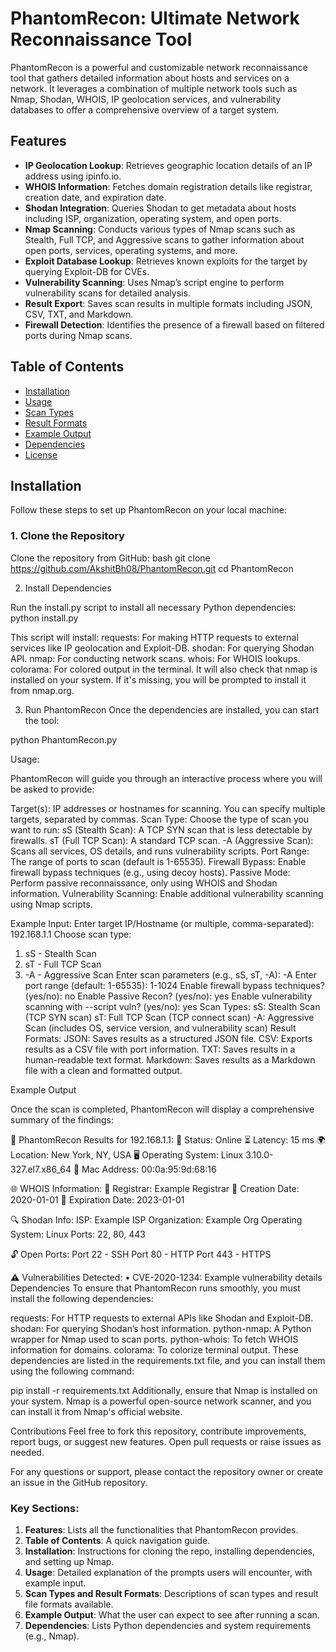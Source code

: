 # PhantomRecon: Ultimate Network Reconnaissance Tool

PhantomRecon is a powerful and customizable network reconnaissance tool that gathers detailed information about hosts and services on a network. It leverages a combination of multiple network tools such as Nmap, Shodan, WHOIS, IP geolocation services, and vulnerability databases to offer a comprehensive overview of a target system. 

## Features

- **IP Geolocation Lookup**: Retrieves geographic location details of an IP address using ipinfo.io.
- **WHOIS Information**: Fetches domain registration details like registrar, creation date, and expiration date.
- **Shodan Integration**: Queries Shodan to get metadata about hosts including ISP, organization, operating system, and open ports.
- **Nmap Scanning**: Conducts various types of Nmap scans such as Stealth, Full TCP, and Aggressive scans to gather information about open ports, services, operating systems, and more.
- **Exploit Database Lookup**: Retrieves known exploits for the target by querying Exploit-DB for CVEs.
- **Vulnerability Scanning**: Uses Nmap’s script engine to perform vulnerability scans for detailed analysis.
- **Result Export**: Saves scan results in multiple formats including JSON, CSV, TXT, and Markdown.
- **Firewall Detection**: Identifies the presence of a firewall based on filtered ports during Nmap scans.

## Table of Contents

- [Installation](#installation)
- [Usage](#usage)
- [Scan Types](#scan-types)
- [Result Formats](#result-formats)
- [Example Output](#example-output)
- [Dependencies](#dependencies)
- [License](#license)

## Installation

Follow these steps to set up PhantomRecon on your local machine:

### 1. Clone the Repository

Clone the repository from GitHub:
bash
git clone https://github.com/AkshitBh08/PhantomRecon.git
cd PhantomRecon

2. Install Dependencies

Run the install.py script to install all necessary Python dependencies:
python install.py

This script will install:
requests: For making HTTP requests to external services like IP geolocation and Exploit-DB.
shodan: For querying Shodan API.
nmap: For conducting network scans.
whois: For WHOIS lookups.
colorama: For colored output in the terminal.
It will also check that nmap is installed on your system. If it's missing, you will be prompted to install it from nmap.org.

3. Run PhantomRecon
Once the dependencies are installed, you can start the tool:

python PhantomRecon.py

Usage:

PhantomRecon will guide you through an interactive process where you will be asked to provide:

Target(s): IP addresses or hostnames for scanning. You can specify multiple targets, separated by commas.
Scan Type: Choose the type of scan you want to run:
sS (Stealth Scan): A TCP SYN scan that is less detectable by firewalls.
sT (Full TCP Scan): A standard TCP scan.
-A (Aggressive Scan): Scans all services, OS details, and runs vulnerability scripts.
Port Range: The range of ports to scan (default is 1-65535).
Firewall Bypass: Enable firewall bypass techniques (e.g., using decoy hosts).
Passive Mode: Perform passive reconnaissance, only using WHOIS and Shodan information.
Vulnerability Scanning: Enable additional vulnerability scanning using Nmap scripts.

Example Input:
Enter target IP/Hostname (or multiple, comma-separated): 192.168.1.1
Choose scan type:
1. sS - Stealth Scan
2. sT - Full TCP Scan
3. -A - Aggressive Scan
Enter scan parameters (e.g., sS, sT, -A): -A
Enter port range (default: 1-65535): 1-1024
Enable firewall bypass techniques? (yes/no): no
Enable Passive Recon? (yes/no): yes
Enable vulnerability scanning with --script vuln? (yes/no): yes
Scan Types:
sS: Stealth Scan (TCP SYN scan)
sT: Full TCP Scan (TCP connect scan)
-A: Aggressive Scan (includes OS, service version, and vulnerability scan)
Result Formats:
JSON: Saves results as a structured JSON file.
CSV: Exports results as a CSV file with port information.
TXT: Saves results in a human-readable text format.
Markdown: Saves results as a Markdown file with a clean and formatted output.

Example Output

Once the scan is completed, PhantomRecon will display a comprehensive summary of the findings:

📡 PhantomRecon Results for 192.168.1.1:
📌 Status: Online
⏳ Latency: 15 ms
🌍 Location: New York, NY, USA
🖥️ Operating System: Linux 3.10.0-327.el7.x86_64
🔧 Mac Address: 00:0a:95:9d:68:16

🌐 WHOIS Information:
📖 Registrar: Example Registrar
📖 Creation Date: 2020-01-01
📖 Expiration Date: 2023-01-01

🔍 Shodan Info:
ISP: Example ISP
Organization: Example Org
Operating System: Linux
Ports: 22, 80, 443

🔓 Open Ports:
Port 22 - SSH
Port 80 - HTTP
Port 443 - HTTPS

⚠️ Vulnerabilities Detected:
• CVE-2020-1234: Example vulnerability details
Dependencies
To ensure that PhantomRecon runs smoothly, you must install the following dependencies:

requests: For HTTP requests to external APIs like Shodan and Exploit-DB.
shodan: For querying Shodan’s host information.
python-nmap: A Python wrapper for Nmap used to scan ports.
python-whois: To fetch WHOIS information for domains.
colorama: To colorize terminal output.
These dependencies are listed in the requirements.txt file, and you can install them using the following command:

pip install -r requirements.txt
Additionally, ensure that Nmap is installed on your system. Nmap is a powerful open-source network scanner, and you can install it from Nmap's official website.

Contributions
Feel free to fork this repository, contribute improvements, report bugs, or suggest new features. Open pull requests or raise issues as needed.

For any questions or support, please contact the repository owner or create an issue in the GitHub repository.

### Key Sections:

1. **Features**: Lists all the functionalities that PhantomRecon provides.
2. **Table of Contents**: A quick navigation guide.
3. **Installation**: Instructions for cloning the repo, installing dependencies, and setting up Nmap.
4. **Usage**: Detailed explanation of the prompts users will encounter, with example input.
5. **Scan Types and Result Formats**: Descriptions of scan types and result file formats available.
6. **Example Output**: What the user can expect to see after running a scan.
7. **Dependencies**: Lists Python dependencies and system requirements (e.g., Nmap).
